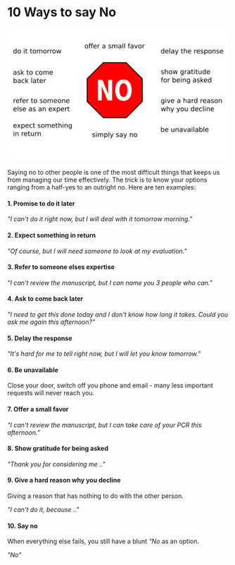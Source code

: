 
# 10 Ways to say No

![saying no](images/tools/say_no.png)

Saying no to other people is one of the most difficult things that keeps us from managing our time effectively. The trick is to know your options ranging from a half-yes to an outright no. Here are ten examples:

#### 1. Promise to do it later

*"I can't do it right now, but I will deal with it tomorrow morning."*

#### 2. Expect something in return

*"Of course, but I will need someone to look at my evaluation."*

#### 3. Refer to someone elses expertise

*"I can't review the manuscript, but I can name you 3 people who can."*

#### 4. Ask to come back later

*"I need to get this done today and I don't know how long it takes. Could you ask me again this afternoon?"*

#### 5. Delay the response

*"It's hard for me to tell right now, but I will let you know tomorrow."*

#### 6. Be unavailable

Close your door, switch off you phone and email - many less important requests will never reach you.

#### 7. Offer a small favor

*"I can't review the manuscript, but I can take care of your PCR this afternoon."*

#### 8. Show gratitude for being asked

*"Thank you for considering me .."*

#### 9. Give a hard reason why you decline

Giving a reason that has nothing to do with the other person.

*"I can't do it, because .."*

#### 10. Say no

When everything else fails, you still have a blunt *"No* as an option.

*"No"*

